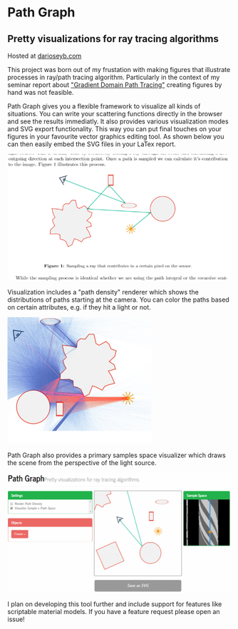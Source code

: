 # Path Graph
Pretty visualizations for ray tracing algorithms
-------------
Hosted at [darioseyb.com](https://darioseyb.com/pathgraph)

This project was born out of my frustation with making figures that illustrate processes in ray/path tracing algorithm. Particularly in the context of my seminar report about ["Gradient Domain Path Tracing"](https://darioseyb.com/report/gdpt.html) creating figures by hand was not feasible.

Path Graph gives you a flexible framework to visualize all kinds of situations. You can write your scattering functions directly in the browser and see the results immediatly. It also provides various visualization modes and SVG export functionality. This way you can put final touches on your figures in your favourite vector graphics editing tool. As shown below you can then easily embed the SVG files in your LaTex report.

![Embed](examples/report_example.PNG)

Visualization includes a "path density" renderer which shows the distributions of paths starting at the camera. You can color the paths based on certain attributes, e.g. if they hit a light or not.

![PathDensity](examples/next_event_estimation.svg.png)

Path Graph also provides a primary samples space visualizer which draws the scene from the perspective of the light source.

![SampleSpace](examples/sample_space_vis_02.gif) 

I plan on developing this tool further and include support for features like scriptable material models. If you have a feature request please open an issue!

